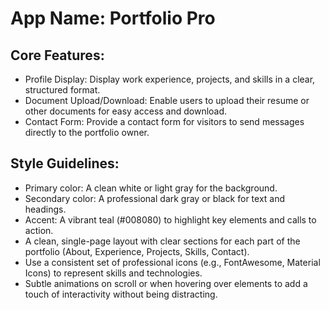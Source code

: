 # **App Name**: Portfolio Pro

## Core Features:

- Profile Display: Display work experience, projects, and skills in a clear, structured format.
- Document Upload/Download: Enable users to upload their resume or other documents for easy access and download.
- Contact Form: Provide a contact form for visitors to send messages directly to the portfolio owner.

## Style Guidelines:

- Primary color: A clean white or light gray for the background.
- Secondary color: A professional dark gray or black for text and headings.
- Accent: A vibrant teal (#008080) to highlight key elements and calls to action.
- A clean, single-page layout with clear sections for each part of the portfolio (About, Experience, Projects, Skills, Contact).
- Use a consistent set of professional icons (e.g., FontAwesome, Material Icons) to represent skills and technologies.
- Subtle animations on scroll or when hovering over elements to add a touch of interactivity without being distracting.